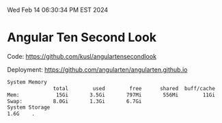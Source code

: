 Wed Feb 14 06:30:34 PM EST 2024

# Angular Ten Second Look

Code: https://github.com/kusl/angulartensecondlook

Deployment: https://github.com/angularten/angularten.github.io

```bash
System Memory
               total        used        free      shared  buff/cache   available
Mem:            15Gi       3.5Gi       797Mi       556Mi        11Gi        11Gi
Swap:          8.0Gi       1.3Gi       6.7Gi
System Storage
1.6G	.

